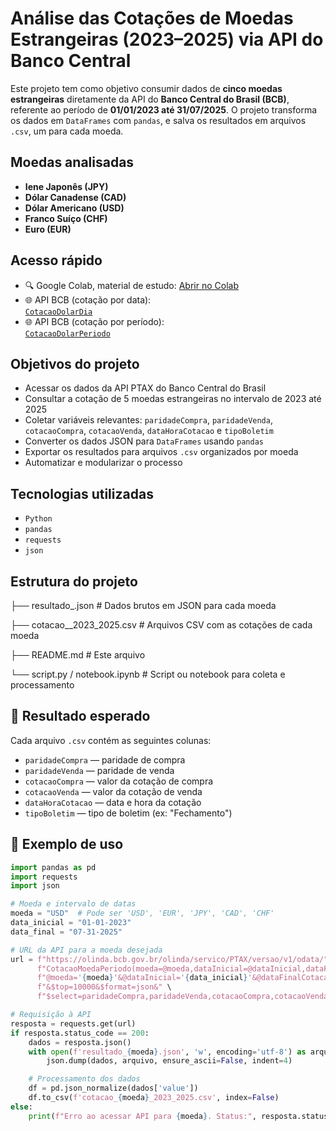# Análise das Cotações de Moedas Estrangeiras (2023–2025) via API do Banco Central

Este projeto tem como objetivo consumir dados de **cinco moedas estrangeiras** diretamente da API do **Banco Central do Brasil (BCB)**, referente ao período de **01/01/2023 até 31/07/2025**. O projeto transforma os dados em `DataFrames` com `pandas`, e salva os resultados em arquivos `.csv`, um para cada moeda.

## Moedas analisadas

- **Iene Japonês (JPY)**
- **Dólar Canadense (CAD)**
- **Dólar Americano (USD)**
- **Franco Suíço (CHF)**
- **Euro (EUR)**

## Acesso rápido

- 🔍 Google Colab, material de estudo: [Abrir no Colab](https://colab.research.google.com/drive/14f1k1rZvMabKVuy_gvVQ9BruGF_MxN50?usp=sharing)
- 🌐 API BCB (cotação por data):  
  [`CotacaoDolarDia`](https://olinda.bcb.gov.br/olinda/servico/PTAX/versao/v1/odata/CotacaoDolarDia(dataCotacao=@dataCotacao)?@dataCotacao='01-01-2023'&$top=100&$format=json&$select=cotacaoCompra,cotacaoVenda,dataHoraCotacao)
- 🌐 API BCB (cotação por período):  
  [`CotacaoDolarPeriodo`](https://olinda.bcb.gov.br/olinda/servico/PTAX/versao/v1/odata/CotacaoDolarPeriodo(dataInicial=@dataInicial,dataFinalCotacao=@dataFinalCotacao)?@dataInicial='01-01-2023'&@dataFinalCotacao='07-31-2025'&$top=100&$format=json&$select=cotacaoCompra,cotacaoVenda,dataHoraCotacao)

## Objetivos do projeto

- Acessar os dados da API PTAX do Banco Central do Brasil
- Consultar a cotação de 5 moedas estrangeiras no intervalo de 2023 até 2025
- Coletar variáveis relevantes: `paridadeCompra`, `paridadeVenda`, `cotacaoCompra`, `cotacaoVenda`, `dataHoraCotacao` e `tipoBoletim`
- Converter os dados JSON para `DataFrames` usando `pandas`
- Exportar os resultados para arquivos `.csv` organizados por moeda
- Automatizar e modularizar o processo

## Tecnologias utilizadas

- `Python`
- `pandas`
- `requests`
- `json`

## Estrutura do projeto

├── resultado_<MOEDA>.json # Dados brutos em JSON para cada moeda

├── cotacao_<MOEDA>_2023_2025.csv # Arquivos CSV com as cotações de cada moeda

├── README.md # Este arquivo

└── script.py / notebook.ipynb # Script ou notebook para coleta e processamento

## 🧾 Resultado esperado

Cada arquivo `.csv` contém as seguintes colunas:

- `paridadeCompra` — paridade de compra
- `paridadeVenda` — paridade de venda
- `cotacaoCompra` — valor da cotação de compra
- `cotacaoVenda` — valor da cotação de venda
- `dataHoraCotacao` — data e hora da cotação
- `tipoBoletim` — tipo de boletim (ex: "Fechamento")

## 📌 Exemplo de uso

```python
import pandas as pd
import requests
import json

# Moeda e intervalo de datas
moeda = "USD"  # Pode ser 'USD', 'EUR', 'JPY', 'CAD', 'CHF'
data_inicial = "01-01-2023"
data_final = "07-31-2025"

# URL da API para a moeda desejada
url = f"https://olinda.bcb.gov.br/olinda/servico/PTAX/versao/v1/odata/" \
      f"CotacaoMoedaPeriodo(moeda=@moeda,dataInicial=@dataInicial,dataFinalCotacao=@dataFinalCotacao)?" \
      f"@moeda='{moeda}'&@dataInicial='{data_inicial}'&@dataFinalCotacao='{data_final}'" \
      f"&$top=10000&$format=json&" \
      f"$select=paridadeCompra,paridadeVenda,cotacaoCompra,cotacaoVenda,dataHoraCotacao,tipoBoletim"

# Requisição à API
resposta = requests.get(url)
if resposta.status_code == 200:
    dados = resposta.json()
    with open(f'resultado_{moeda}.json', 'w', encoding='utf-8') as arquivo:
        json.dump(dados, arquivo, ensure_ascii=False, indent=4)

    # Processamento dos dados
    df = pd.json_normalize(dados['value'])
    df.to_csv(f'cotacao_{moeda}_2023_2025.csv', index=False)
else:
    print(f"Erro ao acessar API para {moeda}. Status:", resposta.status_code)
